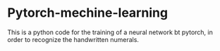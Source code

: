 # Pytorch-mechine-learning
This is a python code for the training of a neural network bt pytorch, in order to recognize the handwritten numerals.
